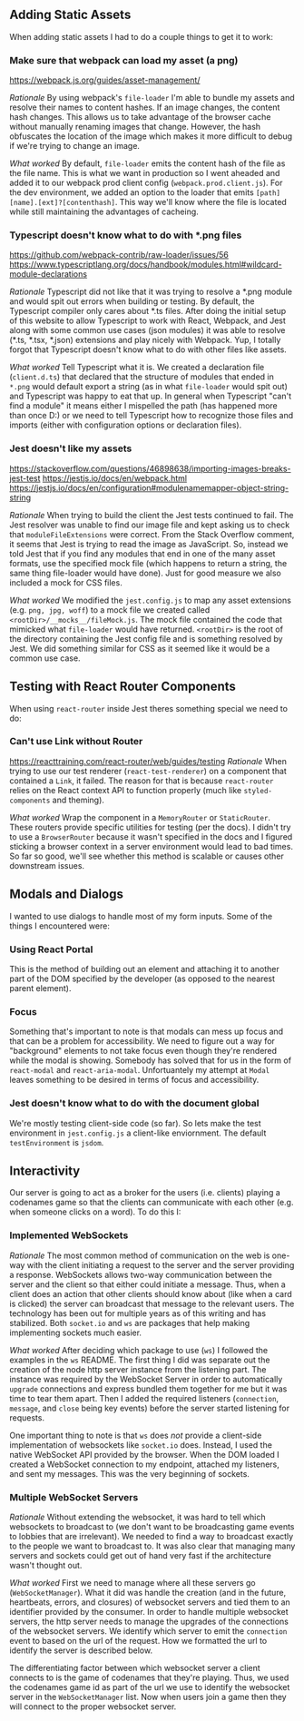 ## Adding Static Assets
When adding static assets I had to do a couple things to get it to work:

### Make sure that webpack can load my asset (a png)
https://webpack.js.org/guides/asset-management/

*Rationale*
By using webpack's `file-loader` I'm able to bundle my assets and resolve their names to content hashes. If an image changes, the content hash changes. This allows us to take advantage of the browser cache without manually renaming images that change. However, the hash obfuscates the location of the image which makes it more difficult to debug if we're trying to change an image.

*What worked*
By default, `file-loader` emits the content hash of the file as the file name. This is what we want in production so I went aheaded and added it to our webpack prod client config (`webpack.prod.client.js`). For the dev environment, we added an option to the loader that emits `[path][name].[ext]?[contenthash]`. This way we'll know where the file is located while still maintaining the advantages of cacheing.

### Typescript doesn't know what to do with *.png files
https://github.com/webpack-contrib/raw-loader/issues/56
https://www.typescriptlang.org/docs/handbook/modules.html#wildcard-module-declarations

*Rationale*
Typescript did not like that it was trying to resolve a *.png module and would spit out errors when building or testing. By default, the Typescript compiler only cares about *.ts files. After doing the initial setup of this website to allow Typescript to work with React, Webpack, and Jest along with some common use cases (json modules) it was able to resolve (\*.ts, *.tsx, *.json) extensions and play nicely with Webpack. Yup, I totally forgot that Typescript doesn't know what to do with other files like assets.

*What worked*
Tell Typescript what it is. We created a declaration file (`client.d.ts`) that declared that the structure of modules that ended in `*.png` would default export a string (as in what `file-loader` would spit out) and Typescript was happy to eat that up. In general when Typescript "can't find a module" it means either I mispelled the path (has happened more than once D:) or we need to tell Typescript how to recognize those files and imports (either with configuration options or declaration files).

### Jest doesn't like my assets
https://stackoverflow.com/questions/46898638/importing-images-breaks-jest-test
https://jestjs.io/docs/en/webpack.html
https://jestjs.io/docs/en/configuration#modulenamemapper-object-string-string

*Rationale*
When trying to build the client the Jest tests continued to fail. The Jest resolver was unable to find our image file and kept asking us to check that `moduleFileExtensions` were correct. From the Stack Overflow comment, it seems that Jest is trying to read the image as JavaScript. So, instead we told Jest that if you find any modules that end in one of the many asset formats, use the specified mock file (which happens to return a string, the same thing file-loader would have done). Just for good measure we also included a mock for CSS files.

*What worked*
We modified the `jest.config.js` to map any asset extensions (e.g. `png, jpg, woff`) to a mock file we created called `<rootDir>/__mocks__/fileMock.js`. The mock file contained the code that mimicked what `file-loader` would have returned. `<rootDir>` is the root of the directory containing the Jest config file and is something resolved by Jest. We did something similar for CSS as it seemed like it would be a common use case.

## Testing with React Router Components
When using `react-router` inside Jest theres something special we need to do:

### Can't use Link without Router
https://reacttraining.com/react-router/web/guides/testing
*Rationale*
When trying to use our test renderer (`react-test-renderer`) on a component that contained a `Link`, it failed. The reason for that is because `react-router` relies on the React context API to function properly (much like `styled-components` and theming).

*What worked*
Wrap the component in a `MemoryRouter` or `StaticRouter`. These routers provide specific utilities for testing (per the docs). I didn't try to use a `BrowserRouter` because it wasn't specified in the docs and I figured sticking a browser context in a server environment would lead to bad times. So far so good, we'll see whether this method is scalable or causes other downstream issues.

## Modals and Dialogs
I wanted to use dialogs to handle most of my form inputs. Some of the things I encountered were:

### Using React Portal
This is the method of building out an element and attaching it to another part of the DOM specified by the developer (as opposed to the nearest parent element).

### Focus
Something that's important to note is that modals can mess up focus and that can be a problem for accessibility. We need to figure out a way for "background" elements to not take focus even though they're rendered while the modal is showing. Somebody has solved that for us in the form of `react-modal` and `react-aria-modal`. Unfortuantely my attempt at `Modal` leaves something to be desired in terms of focus and accessibility.

### Jest doesn't know what to do with the document global
We're mostly testing client-side code (so far). So lets make the test environment in `jest.config.js` a client-like enviornment. The default `testEnvironment` is `jsdom`.

## Interactivity
Our server is going to act as a broker for the users (i.e. clients) playing a codenames game so that the clients can communicate with each other (e.g. when someone clicks on a word). To do this I:

### Implemented WebSockets
*Rationale*
The most common method of communication on the web is one-way with the client initiating a request to the server and the server providing a response. WebSockets allows two-way communication between the server and the client so that either could initiate a message. Thus, when a client does an action that other clients should know about (like when a card is clicked) the server can broadcast that message to the relevant users. The technology has been out for multiple years as of this writing and has stabilized. Both `socket.io` and `ws` are packages that help making implementing sockets much easier.

*What worked*
After deciding which package to use (`ws`) I followed the examples in the `ws` README. The first thing I did was separate out the creation of the node http server instance from the listening part. The instance was required by the WebSocket Server in order to automatically `upgrade` connections and express bundled them together for me but it was time to tear them apart. Then I added the required listeners (`connection`, `message`, and `close` being key events) before the server started listening for requests.

One important thing to note is that `ws` does *not* provide a client-side implementation of websockets like `socket.io` does. Instead, I used the native WebSocket API provided by the browser. When the DOM loaded I created a WebSocket connection to my endpoint, attached my listeners, and sent my messages. This was the very beginning of sockets.

### Multiple WebSocket Servers
*Rationale*
Without extending the websocket, it was hard to tell which websockets to broadcast to (we don't want to be broadcasting game events to lobbies that are irrelevant). We needed to find a way to broadcast exactly to the people we want to broadcast to. It was also clear that managing many servers and sockets could get out of hand very fast if the architecture wasn't thought out.

*What worked*
First we need to manage where all these servers go (`WebSocketManager`). What it did was handle the creation (and in the future, heartbeats, errors, and closures) of websocket servers and tied them to an identifier provided by the consumer. In order to handle multiple websocket servers, the http server needs to manage the upgrades of the connections of the websocket servers. We identify which server to emit the `connection` event to based on the url of the request. How we formatted the url to identify the server is described below.

The differentiating factor between which websocket server a client connects to is the game of codenames that they're playing. Thus, we used the codenames game id as part of the url we use to identify the websocket server in the `WebSocketManager` list. Now when users join a game then they will connect to the proper websocket server.